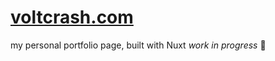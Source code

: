 # [voltcrash.com](https://voltcrash.com)

my personal portfolio page, built with Nuxt
*work in progress* 🚧 